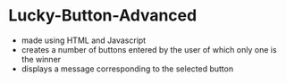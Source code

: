 # Lucky-Button-Advanced
- made using HTML and Javascript
-	creates a number of buttons entered by the user of which only one is the winner
-	displays a message corresponding to the selected button
